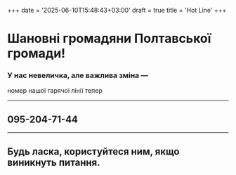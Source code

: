 +++
date = '2025-06-10T15:48:43+03:00'
draft = true
title = 'Hot Line'
+++
# Шановні громадяни Полтавської громади!
 

### У нас невеличка, але важлива зміна —
номер нашої гарячої лінії тепер

--- 
## 095-204-71-44
---
 
Будь ласка, користуйтеся ним,
якщо виникнуть питання.
---